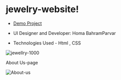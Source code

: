 # jewelry-website!

- [Demo Project](https://humayb.github.io/Heritage-Accommodation/)

- UI Designer and Developer: Homa BahramParvar
- Technologies Used - Html , CSS


![jewellry-1000](https://user-images.githubusercontent.com/82465022/210129635-1fa052a1-bcea-4714-b602-b7334bc0fd96.jpg)

About Us-page

![About-us](https://user-images.githubusercontent.com/82465022/210129654-42074d12-87cb-4b46-b52d-87c8a2fc1840.jpg)

